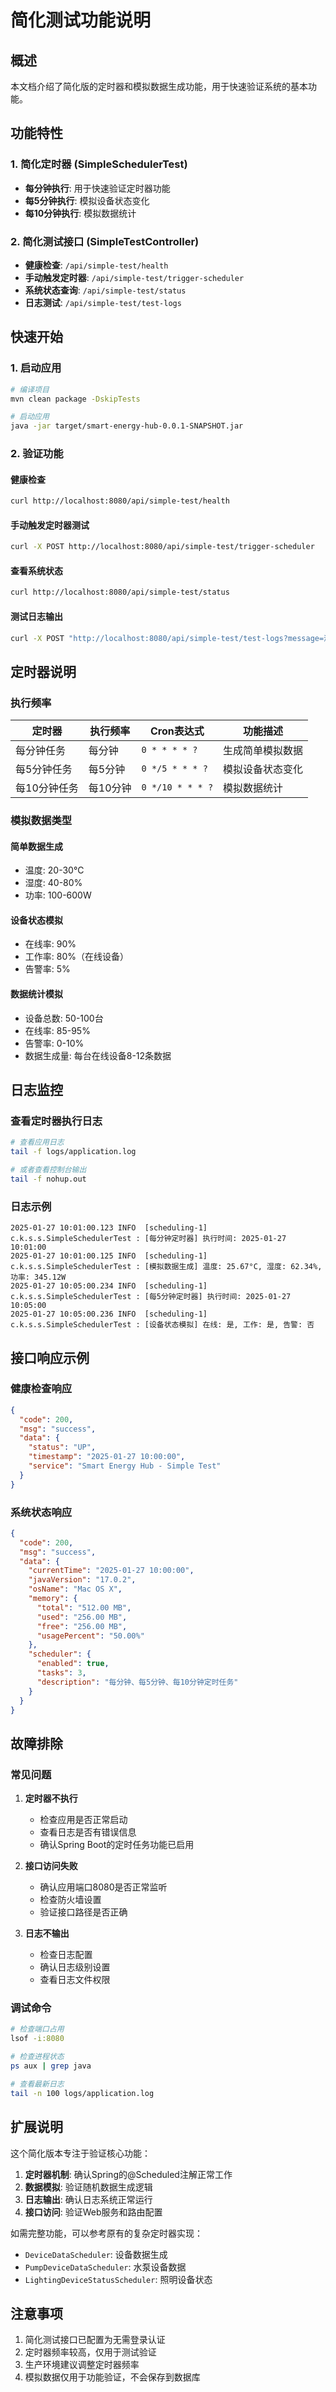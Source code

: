 # 简化测试功能说明

## 概述

本文档介绍了简化版的定时器和模拟数据生成功能，用于快速验证系统的基本功能。

## 功能特性

### 1. 简化定时器 (SimpleSchedulerTest)

- **每分钟执行**: 用于快速验证定时器功能
- **每5分钟执行**: 模拟设备状态变化
- **每10分钟执行**: 模拟数据统计

### 2. 简化测试接口 (SimpleTestController)

- **健康检查**: `/api/simple-test/health`
- **手动触发定时器**: `/api/simple-test/trigger-scheduler`
- **系统状态查询**: `/api/simple-test/status`
- **日志测试**: `/api/simple-test/test-logs`

## 快速开始

### 1. 启动应用

```bash
# 编译项目
mvn clean package -DskipTests

# 启动应用
java -jar target/smart-energy-hub-0.0.1-SNAPSHOT.jar
```

### 2. 验证功能

#### 健康检查
```bash
curl http://localhost:8080/api/simple-test/health
```

#### 手动触发定时器测试
```bash
curl -X POST http://localhost:8080/api/simple-test/trigger-scheduler
```

#### 查看系统状态
```bash
curl http://localhost:8080/api/simple-test/status
```

#### 测试日志输出
```bash
curl -X POST "http://localhost:8080/api/simple-test/test-logs?message=测试消息"
```

## 定时器说明

### 执行频率

| 定时器 | 执行频率 | Cron表达式 | 功能描述 |
|--------|----------|------------|----------|
| 每分钟任务 | 每分钟 | `0 * * * * ?` | 生成简单模拟数据 |
| 每5分钟任务 | 每5分钟 | `0 */5 * * * ?` | 模拟设备状态变化 |
| 每10分钟任务 | 每10分钟 | `0 */10 * * * ?` | 模拟数据统计 |

### 模拟数据类型

#### 简单数据生成
- 温度: 20-30°C
- 湿度: 40-80%
- 功率: 100-600W

#### 设备状态模拟
- 在线率: 90%
- 工作率: 80%（在线设备）
- 告警率: 5%

#### 数据统计模拟
- 设备总数: 50-100台
- 在线率: 85-95%
- 告警率: 0-10%
- 数据生成量: 每台在线设备8-12条数据

## 日志监控

### 查看定时器执行日志

```bash
# 查看应用日志
tail -f logs/application.log

# 或者查看控制台输出
tail -f nohup.out
```

### 日志示例

```
2025-01-27 10:01:00.123 INFO  [scheduling-1] c.k.s.s.SimpleSchedulerTest : [每分钟定时器] 执行时间: 2025-01-27 10:01:00
2025-01-27 10:01:00.125 INFO  [scheduling-1] c.k.s.s.SimpleSchedulerTest : [模拟数据生成] 温度: 25.67°C, 湿度: 62.34%, 功率: 345.12W
2025-01-27 10:05:00.234 INFO  [scheduling-1] c.k.s.s.SimpleSchedulerTest : [每5分钟定时器] 执行时间: 2025-01-27 10:05:00
2025-01-27 10:05:00.236 INFO  [scheduling-1] c.k.s.s.SimpleSchedulerTest : [设备状态模拟] 在线: 是, 工作: 是, 告警: 否
```

## 接口响应示例

### 健康检查响应

```json
{
  "code": 200,
  "msg": "success",
  "data": {
    "status": "UP",
    "timestamp": "2025-01-27 10:00:00",
    "service": "Smart Energy Hub - Simple Test"
  }
}
```

### 系统状态响应

```json
{
  "code": 200,
  "msg": "success",
  "data": {
    "currentTime": "2025-01-27 10:00:00",
    "javaVersion": "17.0.2",
    "osName": "Mac OS X",
    "memory": {
      "total": "512.00 MB",
      "used": "256.00 MB",
      "free": "256.00 MB",
      "usagePercent": "50.00%"
    },
    "scheduler": {
      "enabled": true,
      "tasks": 3,
      "description": "每分钟、每5分钟、每10分钟定时任务"
    }
  }
}
```

## 故障排除

### 常见问题

1. **定时器不执行**
   - 检查应用是否正常启动
   - 查看日志是否有错误信息
   - 确认Spring Boot的定时任务功能已启用

2. **接口访问失败**
   - 确认应用端口8080是否正常监听
   - 检查防火墙设置
   - 验证接口路径是否正确

3. **日志不输出**
   - 检查日志配置
   - 确认日志级别设置
   - 查看日志文件权限

### 调试命令

```bash
# 检查端口占用
lsof -i:8080

# 检查进程状态
ps aux | grep java

# 查看最新日志
tail -n 100 logs/application.log
```

## 扩展说明

这个简化版本专注于验证核心功能：

1. **定时器机制**: 确认Spring的@Scheduled注解正常工作
2. **数据模拟**: 验证随机数据生成逻辑
3. **日志输出**: 确认日志系统正常运行
4. **接口访问**: 验证Web服务和路由配置

如需完整功能，可以参考原有的复杂定时器实现：
- `DeviceDataScheduler`: 设备数据生成
- `PumpDeviceDataScheduler`: 水泵设备数据
- `LightingDeviceStatusScheduler`: 照明设备状态

## 注意事项

1. 简化测试接口已配置为无需登录认证
2. 定时器频率较高，仅用于测试验证
3. 生产环境建议调整定时器频率
4. 模拟数据仅用于功能验证，不会保存到数据库